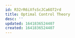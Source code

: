 ```yaml
---
id: R32rR6iXfsScJCa6O72rd
title: Optimal Control Theory
desc: ''
updated: 1641836524407
created: 1641836524407
---
```


